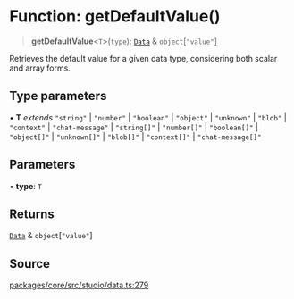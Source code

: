 # Function: getDefaultValue()

> **getDefaultValue**\<`T`\>(`type`): [`Data`](../type-aliases/Data.md) & `object`\[`"value"`\]

Retrieves the default value for a given data type, considering both scalar and array forms.

## Type parameters

• **T** *extends* `"string"` \| `"number"` \| `"boolean"` \| `"object"` \| `"unknown"` \| `"blob"` \| `"context"` \| `"chat-message"` \| `"string[]"` \| `"number[]"` \| `"boolean[]"` \| `"object[]"` \| `"unknown[]"` \| `"blob[]"` \| `"context[]"` \| `"chat-message[]"`

## Parameters

• **type**: `T`

## Returns

[`Data`](../type-aliases/Data.md) & `object`\[`"value"`\]

## Source

[packages/core/src/studio/data.ts:279](https://github.com/VictorS67/encre/blob/c09849eb59af073bf23be826a912f2ba4f635f93/packages/core/src/studio/data.ts#L279)

